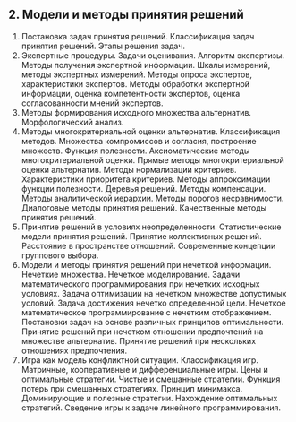 ## 2. Модели и методы принятия решений 
1) Постановка задач принятия решений. Классификация задач принятия решений. Этапы решения задач.
2) Экспертные процедуры. Задачи оценивания. Алгоритм экспертизы. Методы получения экспертной информации. Шкалы измерений, методы экспертных измерений. Методы опроса экспертов, характеристики экспертов. Методы обработки экспертной информации, оценка компетентности экспертов, оценка согласованности мнений экспертов.
3) Методы формирования исходного множества альтернатив. Морфологический анализ.
4) Методы многокритериальной оценки альтернатив. Классификация методов. Множества компромиссов и согласия, построение множеств. Функция полезности. Аксиоматические методы многокритериальной оценки. Прямые методы многокритериальной оценки альтернатив. Методы нормализации критериев. Характеристики приоритета критериев. Методы аппроксимации функции полезности. Деревья решений. Методы компенсации. Методы аналитической иерархии. Методы порогов несравнимости. Диалоговые методы принятия решений. Качественные методы принятия решений. 
5) Принятие решений в условиях неопределенности. Статистические модели принятия решений. Принятие коллективных решений. Расстояние в пространстве отношений. Современные концепции группового выбора.
6) Модели и методы принятия решений при нечеткой информации. Нечеткие множества. Нечеткое моделирование. Задачи математического программирования при нечетких исходных условиях. Задача оптимизации на нечетком множестве допустимых условий. Задача достижения нечетко определенной цели. Нечеткое математическое программирование с нечетким отображением. Постановки задач на основе различных принципов оптимальности. Принятие решений при нечетком отношении предпочтений на множестве альтернатив. Принятие решений при нескольких отношениях предпочтения.
7) Игра как модель конфликтной ситуации. Классификация игр. Матричные, кооперативные и дифференциальные игры. Цены и оптимальные стратегии. Чистые и смешанные стратегии. Функция потерь при смешанных стратегиях. Принцип минимакса. Доминирующие и полезные стратегии. Нахождение оптимальных стратегий. Сведение игры к задаче линейного программирования.
